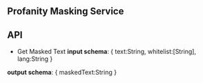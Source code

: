 
Profanity Masking Service
---

API
----
* Get Masked Text
**input schema**:
    {
        text:String,
        whitelist:[String],
        lang:String
    }

**output schema**:
    {
        maskedText:String
    }


